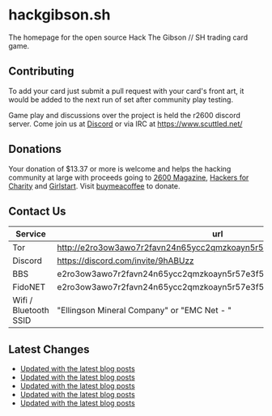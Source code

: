 # hackgibson.sh
The homepage for the open source Hack The Gibson // SH trading card game.


## Contributing

To add your card just submit a pull request with your card's front art, it would be added to the next run of set after community play testing.

Game play and discussions over the project is held the r2600 discord server. Come join us at [Discord](https://discord.com/invite/9hABUzz) or via IRC at https://www.scuttled.net/


## Donations

Your donation of $13.37 or more is welcome and helps the hacking community at large with proceeds going to [2600 Magazine](https://2600.com/), [Hackers for Charity](https://hackersforcharity.org) and [Girlstart](https://girlstart.org).  Visit [buymeacoffee](https://www.buymeacoffee.com/hackgibson.sh) to donate.


## Contact Us

Service | url
-|-
Tor | http://e2ro3ow3awo7r2favn24n65ycc2qmzkoayn5r57e3f56nvjwdcgg32ad.onion
Discord | https://discord.com/invite/9hABUzz
BBS | e2ro3ow3awo7r2favn24n65ycc2qmzkoayn5r57e3f56nvjwdcgg32ad.onion:23
FidoNET | e2ro3ow3awo7r2favn24n65ycc2qmzkoayn5r57e3f56nvjwdcgg32ad.onion:24554
Wifi / Bluetooth SSID | "Ellingson Mineral Company" or "EMC Net - <fidonet address>"

## Latest Changes
<!-- BLOG-POST-LIST:START -->
- [Updated with the latest blog posts](https://github.com/DFW2600/hackgibson.sh/commit/60a6f444f9e50791543602eda91a538b2fbbd825)
- [Updated with the latest blog posts](https://github.com/DFW2600/hackgibson.sh/commit/eb77412bb4548969c6d560b2a8017353f65f7948)
- [Updated with the latest blog posts](https://github.com/DFW2600/hackgibson.sh/commit/6404daf44165a01eb798ffb09c6013bb7caf362a)
- [Updated with the latest blog posts](https://github.com/DFW2600/hackgibson.sh/commit/10e234c8f78a7c2792da2be85bb8ffa31071fb23)
- [Updated with the latest blog posts](https://github.com/DFW2600/hackgibson.sh/commit/8f4b8057d5ecc2a2030ce5262b2fbc9d93f57b11)
<!-- BLOG-POST-LIST:END -->
